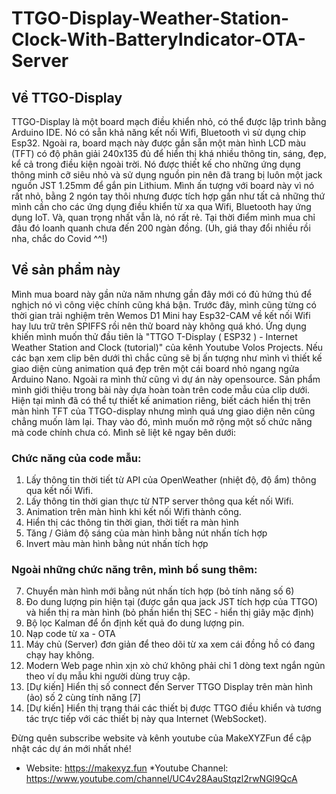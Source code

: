 # TTGO-Display-Weather-Station-Clock-With-BatteryIndicator-OTA-Server

## Về TTGO-Display
TTGO-Display là một board mạch điều khiển nhỏ, có thể được lập trình bằng Arduino IDE. Nó có sẵn khả năng kết nối Wifi, Bluetooth vì sử dụng chip Esp32. Ngoài ra, board mạch này được gắn sẵn một màn hình LCD màu (TFT) có độ phân giải 240x135 đủ để hiển thị khá nhiều thông tin, sáng, đẹp, kể cả trong điều kiện ngoài trời. Nó được thiết kế cho những ứng dụng thông minh cỡ siêu nhỏ và sử dụng nguồn pin nên đã trang bị luôn một jack nguồn JST 1.25mm để gắn pin Lithium. Mình ấn tượng với board này vì nó rất nhỏ, bằng 2 ngón tay thôi nhưng được tích hợp gần như tất cả những thứ mình cần cho các ứng dụng điều khiển từ xa qua Wifi, Bluetooth hay ứng dụng IoT. Và, quan trọng nhất vẫn là, nó rất rẻ. Tại thời điểm mình mua chỉ đâu đó loanh quanh chưa đến 200 ngàn đồng. (Uh, giá thay đổi nhiều rồi nha, chắc do Covid ^^!)

## Về sản phẩm này
Mình mua board này gần nửa năm nhưng gần đây mới có đủ hứng thú để nghịch nó vì công việc chính cũng khá bận. Trước đây, mình cũng từng có thời gian trải nghiệm trên Wemos D1 Mini hay Esp32-CAM về kết nối Wifi hay lưu trữ trên SPIFFS rồi nên thử board này không quá khó. Ứng dụng khiến mình muốn thử đầu tiên là "TTGO T-Display ( ESP32 ) - Internet Weather Station and Clock (tutorial)" của kênh Youtube Volos Projects. Nếu các bạn xem clip bên dưới thì chắc cũng sẽ bị ấn tượng như mình vì thiết kế giao diện cùng animation quá đẹp trên một cái board nhỏ ngang ngửa Arduino Nano. Ngoài ra mình thử cũng vì dự án này opensource. Sản phẩm mình giới thiệu trong bài này dựa hoàn toàn trên code mẫu của clip dưới. Hiện tại mình đã có thể tự thiết kế animation riêng, biết cách hiển thị trên màn hình TFT của TTGO-display nhưng mình quá ưng giao diện nên cũng chẳng muốn làm lại. Thay vào đó, mình muốn mở rộng một số chức năng mà code chính chưa có. Mình sẽ liệt kê ngay bên dưới:

### Chức năng của code mẫu:
1. Lấy thông tin thời tiết từ API của OpenWeather (nhiệt độ, độ ẩm) thông qua kết nối Wifi.
2. Lấy thông tin thời gian thực từ NTP server thông qua kết nối Wifi.
3. Animation trên màn hình khi kết nối Wifi thành công.
4. Hiển thị các thông tin thời gian, thời tiết ra màn hình
5. Tăng / Giảm độ sáng của màn hình bằng nút nhấn tích hợp
6. Invert màu màn hình bằng nút nhấn tích hợp

### Ngoài những chức năng trên, mình bổ sung thêm:
7. Chuyển màn hình mới bằng nút nhấn tích hợp (bỏ tính năng số 6)
8. Đo dung lượng pin hiện tại (được gắn qua jack JST tích hợp của TTGO) và hiển thị ra màn hình (bỏ phần hiển thị SEC - hiển thị giây mặc định)
9. Bộ lọc Kalman để ổn định kết quả đo dung lượng pin.
10. Nạp code từ xa - OTA
11. Máy chủ (Server) đơn giản để theo dõi từ xa xem cái đồng hồ có đang chạy hay không.
12. Modern Web page nhìn xịn xò chứ không phải chỉ 1 dòng text ngắn ngủn theo ví dụ mẫu khi người dùng truy cập.
13. [Dự kiến] Hiển thị số connect đến Server TTGO Display trên màn hình (ảo) số 2 cùng tính năng [7]
14. [Dự kiến] Hiển thị trạng thái các thiết bị được TTGO điều khiển và tương tác trực tiếp với các thiết bị này qua Internet (WebSocket).

Đừng quên subscribe website và kênh youtube của MakeXYZFun để cập nhật các dự án mới nhất nhé!
* Website: https://makexyz.fun
*Youtube Channel: https://www.youtube.com/channel/UC4v28AauStqzl2rwNGl9QcA
